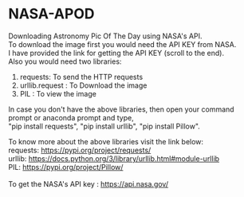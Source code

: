 # NASA-APOD
Downloading Astronomy Pic Of The Day using NASA's API.<br>
To download the image first you would need the API KEY from NASA.<br>
I have provided the link for getting the API KEY (scroll to the end).<br>
Also you would need two libraries:<br>
1. requests: To send the HTTP requests<br>
2. urllib.request : To Download the image<br>
3. PIL : To view the image

In case you don't have the above libraries, then open your command prompt or anaconda prompt and type,<br>
"pip install requests",   "pip install urllib",    "pip install Pillow".<br>

To know more about the above libraries visit the link below:<br>
requests: https://pypi.org/project/requests/  <br>
urllib:  https://docs.python.org/3/library/urllib.html#module-urllib <br>
PIL:  https://pypi.org/project/Pillow/<br><br>
To get the NASA's API key :  https://api.nasa.gov/
